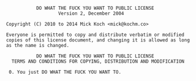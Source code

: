                 DO WHAT THE FUCK YOU WANT TO PUBLIC LICENSE
                        Version 2, December 2004

     Copyright (C) 2010 to 2014 Mick Koch <mick@kochm.co>

     Everyone is permitted to copy and distribute verbatim or modified
     copies of this license document, and changing it is allowed as long
     as the name is changed.

                DO WHAT THE FUCK YOU WANT TO PUBLIC LICENSE
       TERMS AND CONDITIONS FOR COPYING, DISTRIBUTION AND MODIFICATION

      0. You just DO WHAT THE FUCK YOU WANT TO.


